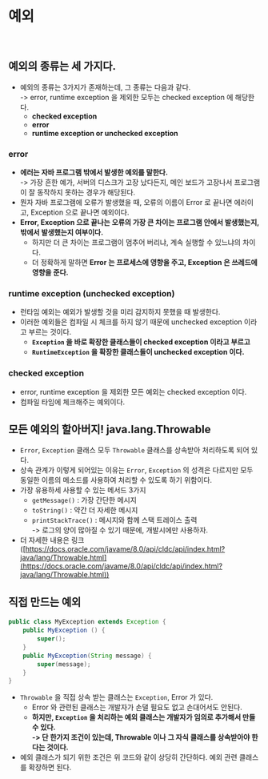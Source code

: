 # 예외

<figure><img src="../../../../.gitbook/assets/스크린샷 2024-08-29 12.02.01.png" alt="" width="563"><figcaption></figcaption></figure>

## 예외의 종류는 세 가지다.&#x20;

* 예외의 종류는 3가지가 존재하는데, 그 종류는 다음과 같다. \
  \-> error, runtime exception 을 제외한 모두는 checked exception 에 해당한다.&#x20;
  * **checked exception**&#x20;
  * **error**
  * **runtime exception or unchecked exception**&#x20;

### error&#x20;

* **에러는 자바 프로그램 밖에서 발생한 예외를 말한다.** \
  \-> 가장 흔한 예가, 서버의 디스크가 고장 났다든지, 메인 보드가 고장나서 프로그램이 잘 동작하지 못하는 경우가 해당된다.&#x20;
* 뭔자 자바 프로그램에 오류가 발생했을 때, 오류의 이름이 Error 로 끝나면 에러이고, Exception 으로 끝나면 예외이다.&#x20;
* **Error, Exception 으로 끝나는 오류의 가장 큰 차이는 프로그램 안에서 발생했는지, 밖에서 발생했는지 여부이다.**&#x20;
  * 하지만 더 큰 차이는 프로그램이 멈추어 버리냐, 계속 실행할 수 있느냐의 차이다.&#x20;
  * 더 정확하게 말하면 **Error 는 프로세스에 영향을 주고, Exception 은 쓰레드에 영향을 준다.**&#x20;

### runtime exception (unchecked exception)&#x20;

* 런타임 예외는 예외가 발생할 것을 미리 감지하지 못했을 때 발생한다.&#x20;
* 이러한 예외들은 컴파일 시 체크를 하지 않기 때문에 unchecked exception 이라고 부르는 것이다.&#x20;
  * **`Exception` 을 바로 확장한 클래스들이 checked exception 이라고 부르고**
  * **`RuntimeException` 을 확장한 클래스들이 unchecked exception 이다.**&#x20;

### checked exception&#x20;

* error, runtime exception 을 제외한 모든 예외는 checked exception 이다.&#x20;
* 컴파일 타임에 체크해주는 예외이다.&#x20;

## 모든 예외의 할아버지! java.lang.Throwable

* `Error`, `Exception` 클래스 모두 `Throwable` 클래스를 상속받아 처리하도록 되어 있다.&#x20;
* 상속 관계가 이렇게 되어있는 이유는 `Error`, `Exception` 의 성격은 다르지만 모두 동일한 이름의 메소드를 사용하여 처리할 수 있도록 하기 위함이다.&#x20;
* 가장 유용하세 사용할 수 있는 메서드 3가지&#x20;
  * `getMessage()` : 가장 간단한 메시지&#x20;
  * `toString()` : 약간 더 자세한 메시지&#x20;
  * `printStackTrace()` : 메시지와 함께 스택 트레이스 출력\
    \-> 로그의 양이 많아질 수 있기 때문에, 개발시에만 사용하자.
* 더 자세한 내용은 링크([https://docs.oracle.com/javame/8.0/api/cldc/api/index.html?java/lang/Throwable.html](https://docs.oracle.com/javame/8.0/api/cldc/api/index.html?java/lang/Throwable.html))

## 직접 만드는 예외&#x20;

```java
public class MyException extends Exception {
    public MyException () {
        super(); 
    }
    public MyException(String message) {
        super(message); 
    }
}
```

* `Throwable` 을 직접 상속 받는 클래스는 `Exception`, Error 가 있다.&#x20;
  * Error 와 관련된 클래스는 개발자가 손댈 필요도 없고 손대어서도 안된다.&#x20;
  * **하지만, `Exception` 을 처리하는 예외 클래스는 개발자가 임의로 추가해서 만들 수 있다.** \
    **-> 단 한가지 조건이 있는데, Throwable 이나 그 자식 클래스를 상속받아야 한다는 것이다.**&#x20;
* 예외 클래스가 되기 위한 조건은 위 코드와 같이 상당히 간단하다. 예외 관련 클래스를 확장하면 된다.&#x20;
